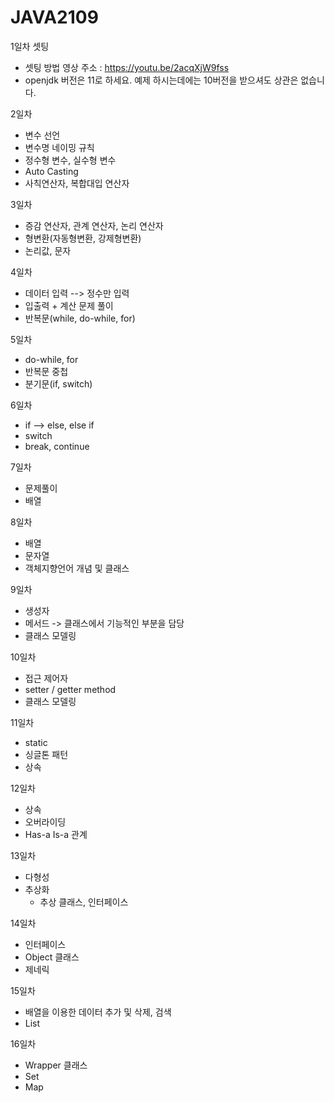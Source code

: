 # JAVA2109
1일차 셋팅
  - 셋팅 방법 영상 주소 : https://youtu.be/2acqXjW9fss
  - openjdk 버전은 11로 하세요. 예제 하시는데에는 10버전을 받으셔도 상관은 없습니다.
  
2일차 
  - 변수 선언
  - 변수명 네이밍 규칙
  - 정수형 변수, 실수형 변수
  - Auto Casting
  - 사칙연산자, 복합대입 연산자

3일차
  - 증감 연산자, 관계 연산자, 논리 연산자
  - 형변환(자동형변환, 강제형변환)
  - 논리값, 문자

4일차
  - 데이터 입력 --> 정수만 입력
  - 입출력 + 계산 문제 풀이
  - 반복문(while, do-while, for)

5일차
  - do-while, for
  - 반복문 중첩
  - 분기문(if, switch)

6일차
  - if --> else, else if
  - switch
  - break, continue

7일차
  - 문제풀이
  - 배열

8일차
  - 배열
  - 문자열
  - 객체지향언어 개념 및 클래스

9일차
  - 생성자
  - 메서드 -> 클래스에서 기능적인 부분을 담당
  - 클래스 모델링

10일차
  - 접근 제어자
  - setter / getter method
  - 클래스 모델링

11일차
  - static
  - 싱글톤 패턴
  - 상속

12일차
  - 상속
  - 오버라이딩
  - Has-a Is-a 관계

13일차
  - 다형성
  - 추상화
    - 추상 클래스, 인터페이스

14일차
  - 인터페이스
  - Object 클래스
  - 제네릭

15일차
  - 배열을 이용한 데이터 추가 및 삭제, 검색
  - List

16일차
  - Wrapper 클래스
  - Set
  - Map